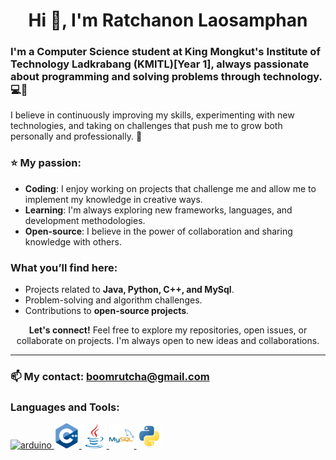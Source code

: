 <h1 align="center">Hi 👋, I'm Ratchanon Laosamphan</h1>

<h3>I'm a Computer Science student at <b>King Mongkut's Institute of Technology Ladkrabang (KMITL)[Year 1]</b>, always passionate about programming and solving problems through technology. 💻🚀</h3>

<p>
  I believe in continuously improving my skills, experimenting with new technologies, and taking on challenges that push me to grow both personally and professionally. 🌱
</p>

<h3><b>⭐ My passion:</b></h3>
<ul>
  <li><b>Coding</b>: I enjoy working on projects that challenge me and allow me to implement my knowledge in creative ways.</li>
  <li><b>Learning</b>: I'm always exploring new frameworks, languages, and development methodologies.</li>
  <li><b>Open-source</b>: I believe in the power of collaboration and sharing knowledge with others.</li>
</ul>

<h3><b>What you’ll find here:</b></h3>
<ul>
  <li>Projects related to <b>Java, Python, C++, and MySql</b>.</li>
  <li>Problem-solving and algorithm challenges.</li>
  <li>Contributions to <b>open-source projects</b>.</li>
</ul>

<p align="center">
  <b>Let's connect!</b> Feel free to explore my repositories, open issues, or collaborate on projects. I'm always open to new ideas and collaborations.
</p>

---

<h3 align="left"><b>📫 My contact:</b> <a href="mailto:boomrutcha@gmail.com">boomrutcha@gmail.com</a></h3>

<h3 align="left"><b>Languages and Tools:</b></h3>
<p align="left">
  <a href="https://www.arduino.cc/" target="_blank" rel="noreferrer">
    <img src="https://cdn.worldvectorlogo.com/logos/arduino-1.svg" alt="arduino" width="40" height="40"/>
  </a>
  <a href="https://www.w3schools.com/cpp/" target="_blank" rel="noreferrer">
    <img src="https://raw.githubusercontent.com/devicons/devicon/master/icons/cplusplus/cplusplus-original.svg" alt="cplusplus" width="40" height="40"/>
  </a>
  <a href="https://www.java.com" target="_blank" rel="noreferrer">
    <img src="https://raw.githubusercontent.com/devicons/devicon/master/icons/java/java-original.svg" alt="java" width="40" height="40"/>
  </a>
  <a href="https://www.mysql.com/" target="_blank" rel="noreferrer">
    <img src="https://raw.githubusercontent.com/devicons/devicon/master/icons/mysql/mysql-original-wordmark.svg" alt="mysql" width="40" height="40"/>
  </a>
  <a href="https://www.python.org" target="_blank" rel="noreferrer">
    <img src="https://raw.githubusercontent.com/devicons/devicon/master/icons/python/python-original.svg" alt="python" width="40" height="40"/>
  </a>
</p>
